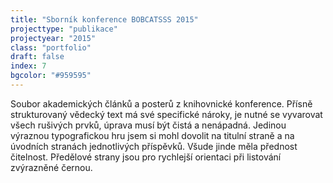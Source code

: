 ```yaml
---
title: "Sborník konference BOBCATSSS 2015"
projecttype: "publikace"
projectyear: "2015"
class: "portfolio"
draft: false
index: 7
bgcolor: "#959595"
---
```



Soubor akademických článků a posterů z knihovnické konference. Přísně strukturovaný vědecký text má své specifické nároky, je nutné se vyvarovat všech rušivých prvků, úprava musí být čistá a nenápadná. Jedinou výraznou typografickou hru jsem si mohl dovolit na titulní straně a na úvodních stranách jednotlivých příspěvků. Všude jinde měla přednost čitelnost. Předělové strany jsou pro rychlejší orientaci při listování zvýrazněné černou.